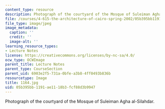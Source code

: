 ```yaml
---
content_type: resource
description: Photograph of the courtyard of the Mosque of Suleiman Agha al-Silahdar.
file: /courses/4-615-the-architecture-of-cairo-spring-2002/05b395bb1191ae1118b3fcf88d3b9947_1164.jpg
file_type: image/jpeg
image_metadata:
  caption: ''
  credit: ''
  image-alt: ''
learning_resource_types:
- Lecture Notes
license: https://creativecommons.org/licenses/by-nc-sa/4.0/
ocw_type: OCWImage
parent_title: Lecture Notes
parent_type: CourseSection
parent_uid: 6903e2f5-731a-0bfe-a3b8-4ff0493b836b
resourcetype: Image
title: 1164.jpg
uid: 05b395bb-1191-ae11-18b3-fcf88d3b9947
---
```

Photograph of the courtyard of the Mosque of Suleiman Agha al-Silahdar.